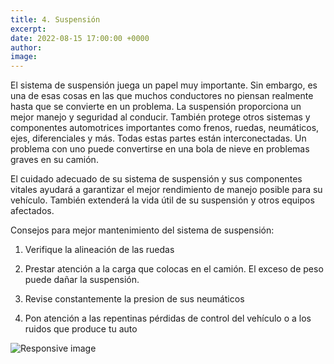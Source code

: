 ```yaml
---
title: 4. Suspensión
excerpt:
date: 2022-08-15 17:00:00 +0000
author: 
image: 
---
```


El sistema de suspensión juega un papel muy importante. Sin embargo, es una de esas cosas en las que muchos conductores no piensan realmente hasta que se convierte en un problema. La suspensión proporciona un mejor manejo y seguridad al conducir. También protege otros sistemas y componentes automotrices importantes como frenos, ruedas, neumáticos, ejes, diferenciales y más. Todas estas partes están interconectadas. Un problema con uno puede convertirse en una bola de nieve en problemas graves en su camión.

El cuidado adecuado de su sistema de suspensión y sus componentes vitales ayudará a garantizar el mejor rendimiento de manejo posible para su vehículo. También extenderá la vida útil de su suspensión y otros equipos afectados.

Consejos para mejor mantenimiento del sistema de suspensión:

1. Verifique la alineación de las ruedas

2. Prestar atención a la carga que colocas en el camión. El exceso de peso puede dañar la suspensión.

3. Revise constantemente la presion de sus neumáticos

4. Pon atención a las repentinas pérdidas de control del vehículo o a los ruidos que produce tu auto

<img src="https://i.ibb.co/2nXtWHD/2-suspension.jpg" class="img-fluid text-center mb-3" alt="Responsive image">
